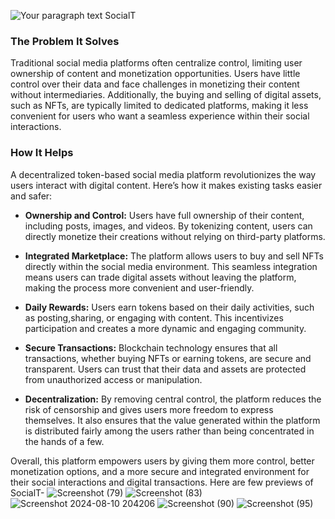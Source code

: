 ![Your paragraph text](https://github.com/user-attachments/assets/0bdba428-71d8-4acf-9175-5d40db83888f)
SocialT
### The Problem It Solves

Traditional social media platforms often centralize control, limiting user ownership of content and monetization opportunities. Users have little control over their data and face challenges in monetizing their content without intermediaries. Additionally, the buying and selling of digital assets, such as NFTs, are typically limited to dedicated platforms, making it less convenient for users who want a seamless experience within their social interactions.

### How It Helps

A decentralized token-based social media platform revolutionizes the way users interact with digital content. Here’s how it makes existing tasks easier and safer:

- **Ownership and Control:** Users have full ownership of their content, including posts, images, and videos. By tokenizing content, users can directly monetize their creations without relying on third-party platforms.

- **Integrated Marketplace:** The platform allows users to buy and sell NFTs directly within the social media environment. This seamless integration means users can trade digital assets without leaving the platform, making the process more convenient and user-friendly.

- **Daily Rewards:** Users earn tokens based on their daily activities, such as posting,sharing, or engaging with content. This incentivizes participation and creates a more dynamic and engaging community.

- **Secure Transactions:** Blockchain technology ensures that all transactions, whether buying NFTs or earning tokens, are secure and transparent. Users can trust that their data and assets are protected from unauthorized access or manipulation.

- **Decentralization:** By removing central control, the platform reduces the risk of censorship and gives users more freedom to express themselves. It also ensures that the value generated within the platform is distributed fairly among the users rather than being concentrated in the hands of a few.

Overall, this platform empowers users by giving them more control, better monetization options, and a more secure and integrated environment for their social interactions and digital transactions.
Here are few previews of SocialT-
![Screenshot (79)](https://github.com/user-attachments/assets/32564db7-3c2c-43b2-bc86-e4e9eb3c0ef6)
![Screenshot (83)](https://github.com/user-attachments/assets/f8268511-63d0-47a1-9807-0a009aa8d0d9)
![Screenshot 2024-08-10 204206](https://github.com/user-attachments/assets/b3ef701e-2c73-4110-97d8-372c2d72e1fb)
![Screenshot (90)](https://github.com/user-attachments/assets/d7a38cb7-d986-4604-8ca3-19e5d51d5cc9)
![Screenshot (95)](https://github.com/user-attachments/assets/18b6d514-1dcd-427f-b227-86d47d6802d7)




